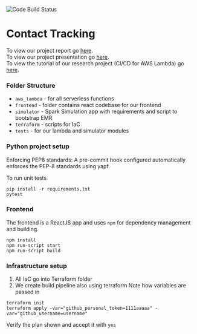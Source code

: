 ![Code Build Status](https://codebuild.us-east-1.amazonaws.com/badges?uuid=eyJlbmNyeXB0ZWREYXRhIjoieXE0aWNZKzVqK0liZGRKREFrQ1dpeTBzdEpuTFg3TmFsYzdyOXZjU05GNDQvNXVpY3RzRm5UbXM5Ry95U2tmY08vaWpQRCtSWURiOEJFb29xN2w3Z09RPSIsIml2UGFyYW1ldGVyU3BlYyI6InQyUVJ1aGFVOU43NTVOdkgiLCJtYXRlcmlhbFNldFNlcmlhbCI6MX0%3D&branch=master)
# Contact Tracking
To view our project report go [here](./Documentation/CC_Project_Report.pdf).<br>
To view our project presentation go [here](./Documentation/CC_Project_Presentation.pdf).<br>
To view the tutorial of our research project (CI/CD for AWS Lambda) go [here](./research/tutorial/README.md).

### Folder Structure
- `aws_lambda` - for all serverless functions
- `frontend` - folder contains react codebase for our frontend
- `simulator` - Spark Simulation app with requirements and script to bootstrap EMR
- `terraform` - scripts for IaC
- `tests` - for our lambda and simulator modules

### Python project setup

Enforcing PEP8 standards:
A pre-commit hook configured automatically enforces the PEP-8 standards using yapf. 

To run unit tests
```shell script
pip install -r requirements.txt
pytest
```

### Frontend
The frontend is a ReactJS app and uses `npm` for dependency management and building.

```shell script
npm install
npm run-script start
npm run-script build
```

### Infrastructure setup
1. All IaC go into Terraform folder
2. We create build pipeline also using terraform
Note how variables are passed in
```shell script
terraform init
terraform apply -var="github_personal_token=1111aaaaa" -var="github_username=username"
```
Verify the plan shown and accept it with `yes`
